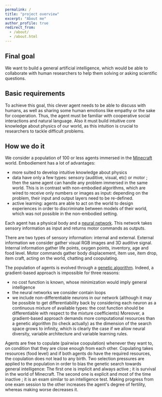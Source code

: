```yaml
---
permalink: /
title: "project overview"
excerpt: "About me"
author_profile: true
redirect_from: 
  - /about/
  - /about.html
---
```


## Final goal
We want to build a general artificial intelligence, which would be able to collaborate with human researchers to help them solving or asking scientific questions.

## Basic requirements
To achieve this goal, this clever agent needs to be able to discuss with humans, as well as sharing some human emotions like empathy or the sake for cooperation.
Thus, the agent must be familiar with cooperative social interactions and natural language.
Also it must build intuitive core knowledge about physics of our world, as this intuition is crucial to researchers to tackle difficult problems.

## How we do it
We consider a population of 100 or less agents immersed in the [Minecraft](https://minecraft.wiki/) world.
Embodiement has a lot of advantages:

* more suited to develop intuitive knowledge about physics
* data have only a few types: sensory (auditive, visual, etc) or motor ; then the same agent can handle any problem immersed in the same world. This is in contrast with non-embodied algorithms, which are wired to receive only numbers or images as input: depending on the problem, their input and output layers need to be re-defined.
* active learning: agents are able to act on the world to design experiences in order to discriminate between models of their world, which was not possible in the non-embodied setting.

Each agent has a physical body and a [neural network](/neural_network).
This network takes sensory information as input and returns motor commands as outputs.

There are two types of sensory information: internal and external.
External information we consider gather visual RGB images and 3D auditive signal.
Internal information gather life points, oxygen points, inventory, age and food level.
Motor commands gather body displacement, item use, item drop, item craft, acting on the world, chatting and coopulating.

The population of agents is evolved through a [genetic algorithm](/genetic_algo).
Indeed, a gradient-based approach is impossible for three reasons:
* no cost function is known, whose minimization would imply general intelligence
* the neural networks we consider contain loops
* we include non-differentiable neurons in our network (although it may be possible to get differentiability back by considering each neuron as a continuous mixture of available types: the cost function should be differentiable with respect to the mixture coefficients)
Moreover, a gradient-based approach demands more computational resources than a genetic algorithm (to check actually) as the dimension of the search space grows to infinity, which is clearly the case if we allow neural diversity, variable architecture and variable learning rules.

Agents are free to copulate (pairwise coopulation) whenever they want to, on condition that they are close enough from each other.
Copulating takes resources (food level) and if both agents do have the required resources, the copulation does not lead to any birth.
Two selection pressures are applied to the population in order to bias the genetic search towards general intelligence:
The first one is implicit and always active ; it is survival in the world of Minecraft.
The second one is explicit and most of the time inactive ; it is an exam similar to an intelligence test.
Making progress from one exam session to the other increases the agent's degree of fertility, whereas making worse decreases it.
